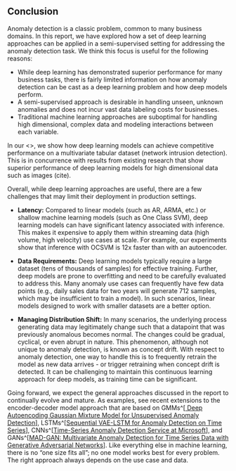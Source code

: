 ## Conclusion

Anomaly detection is a classic problem, common to many business domains. In this
report, we have explored how a set of deep learning approaches can be applied in
a semi-supervised setting for addressing the anomaly detection task. We think
this focus is useful for the following reasons:
- While deep learning has demonstrated superior performance for many business
tasks, there is fairly limited information on how anomaly detection can be cast
as a deep learning problem and how deep models perform.
- A semi-supervised approach is desirable in handling unseen, unknown anomalies
and does not incur vast data labeling costs for businesses.
- Traditional machine learning approaches are suboptimal for handling high
dimensional, complex data and modeling interactions between each variable.

In our <<prototype>>, we show how deep learning models can achieve competitive
performance on a multivariate tabular dataset (network intrusion detection).
This is in concurrence with results from existing research that show superior
performance of deep learning models for high dimensional data such as images
(cite).

Overall, while deep learning approaches are useful, there are a few challenges
that may limit their deployment in production settings.

- **Latency:** Compared to linear models (such as AR, ARMA, etc.) or shallow machine learning
models (such as One Class SVM), deep learning models can have significant
latency associated with inference. This makes it expensive to apply them within
streaming data (high volume, high velocity) use cases at scale. For example, our
experiments show that inference with OCSVM is 12x faster than with an
autoencoder. 

- **Data Requirements:** Deep learning models typically require a large dataset (tens of thousands of
samples) for effective training. Further, deep models are prone to overfitting
and need to be carefully evaluated to address this. Many anomaly use cases can
frequently have few data points (e.g., daily sales data for two years will
generate 712 samples, which may be insufficient to train a model). In such
scenarios, linear models designed to work with smaller datasets are a better
option.

- **Managing Distribution Shift:** In many scenarios, the underlying process generating data may legitimately
change such that a datapoint that was previously anomalous becomes normal. The
changes could be gradual, cyclical, or even abrupt in nature. This phenomenon,
although not unique to anomaly detection, is known as concept drift. With
respect to anomaly detection, one way to handle this is to frequently retrain
the model as new data arrives - or trigger retraining when concept drift is
detected. It can be challenging to maintain this continuous learning approach
for deep models, as training time can be significant.

Going forward, we expect the general approaches discussed in the report to
continually evolve and mature. As examples, see recent extensions to the
encoder-decoder model approach that are based on GMMs^[[ Deep Autoencoding
Gaussian Mixture Model for Unsupervised Anomaly
Detection](https://openreview.net/forum?id=BJJLHbb0-)], LSTMs^[[Sequential
VAE-LSTM for Anomaly Detection on Time Series](https://arxiv.org/abs/1910.03818)], 
CNNs^[[Time-Series Anomaly Detection Service at
Microsoft](https://arxiv.org/abs/1906.03821)], and GANs^[[MAD-GAN: Multivariate
Anomaly Detection for Time Series Data with Generative Adversarial
Networks](https://arxiv.org/abs/1901.04997)].
Like everything else in machine learning, there is no “one size fits all”; no
one model works best for every problem. The right approach always depends on the
use case and data. 
